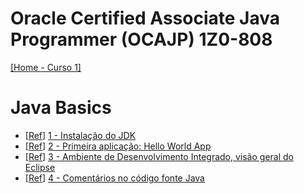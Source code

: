 # Oracle Certified Associate Java Programmer (OCAJP) 1Z0-808
[[Home - Curso 1]](../../README.md#curso-1)<br />

# Java Basics
- [[Ref](https://www.udemy.com/course/oracle-certification-1z0-808-and-1z0-811-learnit/learn/lecture/27793508)]
[1 - Instalação do JDK](./01_instalacao_do_jdk.md)
- [[Ref](https://www.udemy.com/course/oracle-certification-1z0-808-and-1z0-811-learnit/learn/lecture/27793512)]
[2 - Primeira aplicação: Hello World App](./02_first_application.md)
- [[Ref](https://www.udemy.com/course/oracle-certification-1z0-808-and-1z0-811-learnit/learn/lecture/27793526)]
[3 - Ambiente de Desenvolvimento Integrado, visão geral do Eclipse](xxx)
- [[Ref](https://www.udemy.com/course/oracle-certification-1z0-808-and-1z0-811-learnit/learn/lecture/27793532)]
[4 - Comentários no código fonte Java](xxx)
